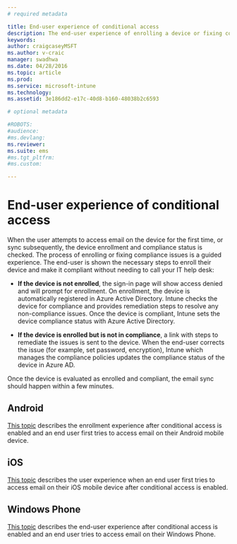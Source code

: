 ```yaml
---
# required metadata

title: End-user experience of conditional access
description: The end-user experience of enrolling a device or fixing compliance issues.
keywords:
author: craigcaseyMSFT
ms.author: v-craic
manager: swadhwa
ms.date: 04/28/2016
ms.topic: article
ms.prod:
ms.service: microsoft-intune
ms.technology:
ms.assetid: 3e186dd2-e17c-40d8-b160-48038b2c6593

# optional metadata

#ROBOTS:
#audience:
#ms.devlang:
ms.reviewer:
ms.suite: ems
#ms.tgt_pltfrm:
#ms.custom:

---
```


# End-user experience of conditional access
When the user attempts to access email on the device for the first time, or sync subsequently, the device enrollment and compliance status is checked. The process of enrolling or fixing compliance issues is a guided experience. The end-user is shown the necessary steps to enroll their device and make it compliant without needing to call your IT help desk:

-   **If the device is not enrolled**, the sign-in page will show access denied and will prompt for enrollment. On enrollment, the device is automatically registered in Azure Active Directory. Intune checks the device for compliance and provides remediation steps to resolve any non-compliance issues. Once the device is compliant, Intune sets the device compliance status with Azure Active Directory.

-   **If the device is enrolled but is not in compliance**, a link with steps to remediate the issues is sent to the device. When the end-user corrects the issue (for example, set password, encryption), Intune which manages the compliance policies updates the compliance status of the device in Azure AD.

Once the device is evaluated as enrolled and compliant, the email sync should happen within a few minutes.

## Android

[This topic](end-user-experience-conditional-access-android.md) describes the enrollment experience after conditional access is enabled and an end user first tries to access email on their Android mobile device.

## iOS

[This topic](end-user-experience-conditional-access-ios.md) describes the user experience when an end user first tries to access email on their iOS mobile device after conditional access is enabled.

## Windows Phone

[This topic](end-user-experience-conditional-access-winphone.md) describes the end-user experience after conditional access is enabled and an end user tries to access email on their Windows Phone.
